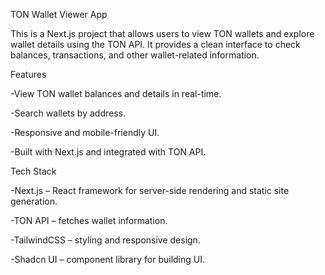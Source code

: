 TON Wallet Viewer App

This is a Next.js project that allows users to view TON wallets and explore wallet details using the TON API. It provides a clean interface to check balances, transactions, and other wallet-related information.


Features

-View TON wallet balances and details in real-time.

-Search wallets by address.

-Responsive and mobile-friendly UI.

-Built with Next.js and integrated with TON API.



Tech Stack

-Next.js – React framework for server-side rendering and static site generation.

-TON API – fetches wallet information.

-TailwindCSS – styling and responsive design.

-Shadcn UI – component library for building UI.

